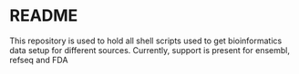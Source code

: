 # README #

This repository is used to hold all shell scripts used to get bioinformatics data setup for different sources. Currently,
support is present for ensembl, refseq and FDA